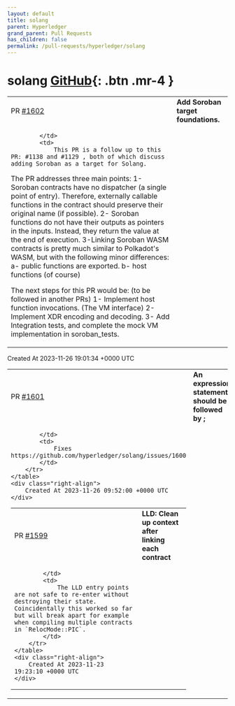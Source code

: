 ```yaml
---
layout: default
title: solang
parent: Hyperledger
grand_parent: Pull Requests
has_children: false
permalink: /pull-requests/hyperledger/solang
---
```


# solang <span class="fs-3 right-align">[GitHub](https://github.com/hyperledger/solang){: .btn .mr-4 }</span>


<div>
    <table>
        <tr>
            <td>
                PR <a href="https://github.com/hyperledger/solang/pull/1602" class=".btn">#1602</a>
            </td>
            <td>
                <b>
                    Add Soroban target foundations.
                </b>
            </td>
        </tr>
        <tr>
            <td>
                
            </td>
            <td>
                This PR is a follow up to this  PR: #1138 and #1129 , both of which discuss adding Soroban as a target for Solang.
The PR addresses three main points:
1- Soroban contracts have no dispatcher (a single point of entry). Therefore, externally callable functions in the contract should preserve their original name (if possible).
2- Soroban functions do not have their outputs as pointers in the inputs. Instead, they return the value at the end of execution.
3-Linking Soroban WASM contracts is pretty much similar to Polkadot's WASM, but with the following minor differences:
a- public functions are exported.
b- host functions (of course)

The next steps for this PR would be: (to be followed in another PRs)
1- Implement host function invocations. (The VM interface)
2- Implement XDR encoding and decoding.
3- Add Integration tests, and complete the mock VM implementation in soroban_tests.
            </td>
        </tr>
    </table>
    <div class="right-align">
        Created At 2023-11-26 19:01:34 +0000 UTC
    </div>
</div>

<div>
    <table>
        <tr>
            <td>
                PR <a href="https://github.com/hyperledger/solang/pull/1601" class=".btn">#1601</a>
            </td>
            <td>
                <b>
                    An expression statement should be followed by ;
                </b>
            </td>
        </tr>
        <tr>
            <td>
                
            </td>
            <td>
                Fixes https://github.com/hyperledger/solang/issues/1600
            </td>
        </tr>
    </table>
    <div class="right-align">
        Created At 2023-11-26 09:52:00 +0000 UTC
    </div>
</div>

<div>
    <table>
        <tr>
            <td>
                PR <a href="https://github.com/hyperledger/solang/pull/1599" class=".btn">#1599</a>
            </td>
            <td>
                <b>
                    LLD: Clean up context after linking each contract
                </b>
            </td>
        </tr>
        <tr>
            <td>
                
            </td>
            <td>
                The LLD entry points are not safe to re-enter without destroying their state. Coincidentally this worked so far but will break apart for example when compiling multiple contracts in `RelocMode::PIC`.
            </td>
        </tr>
    </table>
    <div class="right-align">
        Created At 2023-11-23 19:23:10 +0000 UTC
    </div>
</div>

